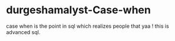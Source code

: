 # durgeshamalyst-Case-when
case when is the point in sql which realizes people that yaa ! this is advanced sql.
